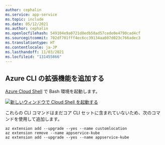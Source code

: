 ```yaml
---
author: cephalin
ms.service: app-service
ms.topic: include
ms.date: 05/12/2021
ms.author: cephalin
ms.openlocfilehash: 549104e9a0721d8edb58ad57cede0e4790cad4cf
ms.sourcegitcommit: 702df701fff4ec6cc39134aa607d023c766adec3
ms.translationtype: HT
ms.contentlocale: ja-JP
ms.lasthandoff: 11/03/2021
ms.locfileid: "131455866"
---
```

## <a name="add-azure-cli-extensions"></a>Azure CLI の拡張機能を追加する

[Azure Cloud Shell](../articles/cloud-shell/quickstart.md) で Bash 環境を起動します。

[![新しいウィンドウで Cloud Shell を起動する](./media/cloud-shell-try-it/hdi-launch-cloud-shell.png)](https://shell.azure.com)

これらの CLI コマンドはまだコア CLI セットに含まれていないため、次のコマンドを使用して追加します。

```azurecli-interactive
az extension add --upgrade --yes --name customlocation
az extension remove --name appservice-kube
az extension add --upgrade --yes --name appservice-kube
```